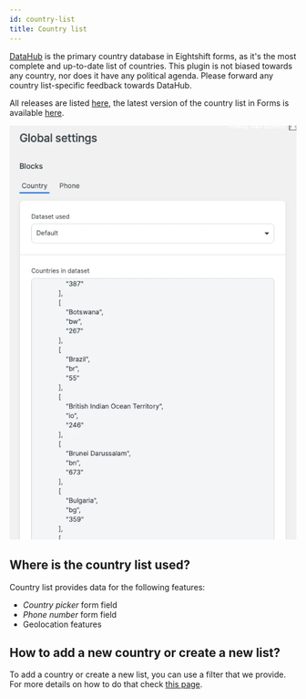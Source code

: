```yaml
---
id: country-list
title: Country list
---
```


[DataHub](https://datahub.io/core/country-list) is the primary country database in Eightshift forms, as it's the most complete and up-to-date list of countries. This plugin is not biased towards any country, nor does it have any political agenda. Please forward any country list-specific feedback towards DataHub.

All releases are listed [here](https://datahub.io/core/country-list), the latest version of the country list in Forms is available [here](https://github.com/infinum/eightshift-forms/blob/develop/data/country/manifest.json).

![Country list screen](/img/forms/country.webp)

## Where is the country list used?

Country list provides data for the following features:
* _Country picker_ form field
* _Phone number_ form field
* Geolocation features

## How to add a new country or create a new list?

To add a country or create a new list, you can use a filter that we provide. For more details on how to do that check [this page](/forms/php/filters/block/country/alternative-data-set).


